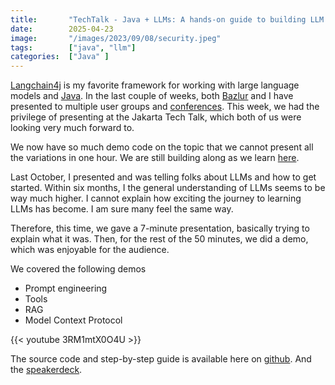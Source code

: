 ```yaml
---
title:       "TechTalk - Java + LLMs: A hands-on guide to building LLM Apps in Java with Jakarta"
date:        2025-04-23
image:       "/images/2023/09/08/security.jpeg"
tags:        ["java", "llm"]
categories:  ["Java" ]
---
```

[Langchain4j](https://docs.langchain4j.dev/) is my favorite framework for working with large language models and [Java](https://dev.java/learn/). In the last couple of weeks, both [Bazlur](https://x.com/bazlur_rahman) and I have presented to multiple user groups and [conferences](https://shaaf.dev/conferences/). This week, we had the privilege of presenting at the Jakarta Tech Talk, which both of us were looking very much forward to. 

We now have so much demo code on the topic that we cannot present all the variations in one hour. We are still building along as we learn [here](https://github.com/learnj-ai/llm-jakarta).

Last October, I presented and was telling folks about LLMs and how to get started. Within six months, I the general understanding of LLMs seems to be way much higher. I cannot explain how exciting the journey to learning LLMs has become. I am sure many feel the same way. 

Therefore, this time, we gave a 7-minute presentation, basically trying to explain what it was. Then, for the rest of the 50 minutes, we did a demo, which was enjoyable for the audience. 

We covered the following demos
- Prompt engineering
- Tools
- RAG
- Model Context Protocol 

{{< youtube 3RM1mtX0O4U >}}

The source code and step-by-step guide is available here on [github](https://github.com/learnj-ai/llm-jakarta). 
And the [speakerdeck](https://speakerdeck.com/sshaaf/techtalk-java-plus-llms-a-hands-on-guide-to-building-llm-apps-in-java-with-jakarta). 

